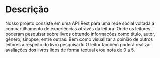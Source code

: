 # Descrição

Nosso projeto consiste em uma API Rest para uma rede social voltada a compartilhamento de experiências através da leitura. Onde os leitores poderam pesquisar sobre livros obtendo informações como título, autor, gênero, sinopse, entre outras. Bem como visualizar a opinião de outros leitores a respeito do livro pesquisado O leitor também poderá realizar avaliações dos livros lidos de forma textual e/ou nota de 0 a 5.
